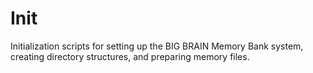 # Init

Initialization scripts for setting up the BIG BRAIN Memory Bank system, creating directory structures, and preparing memory files.
